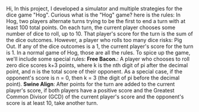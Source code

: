 Hi, 
In this project, I developed a simulator and multiple strategies for the dice game "Hog". Curious what is the "Hog" game? here is the rules:
  In Hog, two players alternate turns trying to be the first to end a turn with at least 100 total points. On each turn, the current player chooses some number of dice to roll, up to 10. That player's score for the turn is the sum of the dice outcomes. However, a player who rolls too many dice risks:
  Pig Out. If any of the dice outcomes is a 1, the current player's score for the turn is 1.
  In a normal game of Hog, those are all the rules. To spice up the game, we'll include some special rules:
  **Free Bacon.**: A player who chooses to roll zero dice scores k+3 points, where k is the nth digit of pi after the decimal point, and n is the total score of their opponent. As a special case, if the opponent's score is n = 0, then k = 3 (the digit of pi before the decimal point).
  **Swine Align**: After points for the turn are added to the current player's score, if both players have a positive score and the Greatest Common Divisor (GCD) of the current player's score and the opponent's score is at least 10, take another turn.

